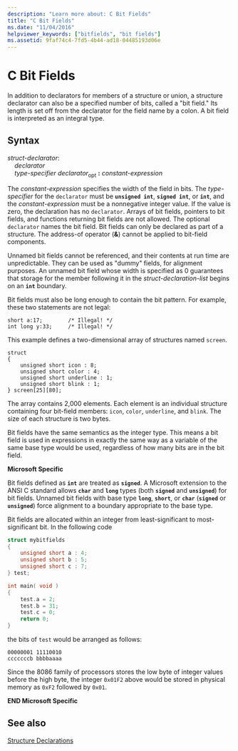 ```yaml
---
description: "Learn more about: C Bit Fields"
title: "C Bit Fields"
ms.date: "11/04/2016"
helpviewer_keywords: ["bitfields", "bit fields"]
ms.assetid: 9faf74c4-7fd5-4b44-ad18-04485193d06e
---
```

# C Bit Fields

In addition to declarators for members of a structure or union, a structure declarator can also be a specified number of bits, called a "bit field." Its length is set off from the declarator for the field name by a colon. A bit field is interpreted as an integral type.

## Syntax

*struct-declarator*:<br/>
&nbsp;&nbsp;&nbsp;&nbsp;*declarator*<br/>
&nbsp;&nbsp;&nbsp;&nbsp;*type-specifier* *declarator*<sub>opt</sub> **:** *constant-expression*

The *constant-expression* specifies the width of the field in bits. The *type-specifier* for the `declarator` must be **`unsigned int`**, **`signed int`**, or **`int`**, and the *constant-expression* must be a nonnegative integer value. If the value is zero, the declaration has no `declarator`. Arrays of bit fields, pointers to bit fields, and functions returning bit fields are not allowed. The optional `declarator` names the bit field. Bit fields can only be declared as part of a structure. The address-of operator (**&**) cannot be applied to bit-field components.

Unnamed bit fields cannot be referenced, and their contents at run time are unpredictable. They can be used as "dummy" fields, for alignment purposes. An unnamed bit field whose width is specified as 0 guarantees that storage for the member following it in the *struct-declaration-list* begins on an **`int`** boundary.

Bit fields must also be long enough to contain the bit pattern. For example, these two statements are not legal:

```
short a:17;        /* Illegal! */
int long y:33;     /* Illegal! */
```

This example defines a two-dimensional array of structures named `screen`.

```
struct
{
    unsigned short icon : 8;
    unsigned short color : 4;
    unsigned short underline : 1;
    unsigned short blink : 1;
} screen[25][80];
```

The array contains 2,000 elements. Each element is an individual structure containing four bit-field members: `icon`, `color`, `underline`, and `blink`. The size of each structure is two bytes.

Bit fields have the same semantics as the integer type. This means a bit field is used in expressions in exactly the same way as a variable of the same base type would be used, regardless of how many bits are in the bit field.

**Microsoft Specific**

Bit fields defined as **`int`** are treated as **`signed`**. A Microsoft extension to the ANSI C standard allows **`char`** and **`long`** types (both **`signed`** and **`unsigned`**) for bit fields. Unnamed bit fields with base type **`long`**, **`short`**, or **`char`** (**`signed`** or **`unsigned`**) force alignment to a boundary appropriate to the base type.

Bit fields are allocated within an integer from least-significant to most-significant bit. In the following code

```C
struct mybitfields
{
    unsigned short a : 4;
    unsigned short b : 5;
    unsigned short c : 7;
} test;

int main( void )
{
    test.a = 2;
    test.b = 31;
    test.c = 0;
    return 0;
}
```

the bits of `test` would be arranged as follows:

```
00000001 11110010
cccccccb bbbbaaaa
```

Since the 8086 family of processors stores the low byte of integer values before the high byte, the integer `0x01F2` above would be stored in physical memory as `0xF2` followed by `0x01`.

**END Microsoft Specific**

## See also

[Structure Declarations](../c-language/structure-declarations.md)
